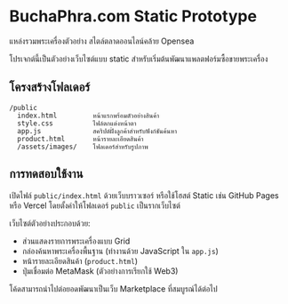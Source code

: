 # BuchaPhra.com Static Prototype

แหล่งรวมพระเครื่องตัวอย่าง สไตล์ตลาดออนไลน์คล้าย Opensea

โปรเจกต์นี้เป็นตัวอย่างเว็บไซต์แบบ static สำหรับเริ่มต้นพัฒนาแพลตฟอร์มซื้อขายพระเครื่อง

## โครงสร้างโฟลเดอร์

```
/public
  index.html         หน้าแรกพร้อมตัวอย่างสินค้า
  style.css          ไฟล์ตกแต่งหน้าตา
  app.js             สคริปต์ฝั่งลูกค้าสำหรับฟังก์ชันค้นหา
  product.html       หน้ารายละเอียดสินค้า
  /assets/images/    โฟลเดอร์สำหรับรูปภาพ
```

## การทดสอบใช้งาน

เปิดไฟล์ `public/index.html` ด้วยเว็บบราวเซอร์ หรือใช้โฮสต์ Static เช่น GitHub Pages หรือ Vercel โดยตั้งค่าให้โฟลเดอร์ `public` เป็นรากเว็บไซต์

เว็บไซต์ตัวอย่างประกอบด้วย:
- ส่วนแสดงรายการพระเครื่องแบบ Grid
- กล่องค้นหาพระเครื่องพื้นฐาน (ทำงานด้วย JavaScript ใน `app.js`)
- หน้ารายละเอียดสินค้า (`product.html`)
- ปุ่มเชื่อมต่อ MetaMask (ตัวอย่างการเรียกใช้ Web3)

โค้ดสามารถนำไปต่อยอดพัฒนาเป็นเว็บ Marketplace ที่สมบูรณ์ได้ต่อไป

